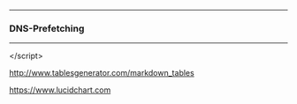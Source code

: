 
---
<!-- .slide: data-background="images/backgrounds/hound.jpg" data-state="inverted" -->

### DNS-Prefetching

---

</s​cript>

http://www.tablesgenerator.com/markdown_tables

https://www.lucidchart.com